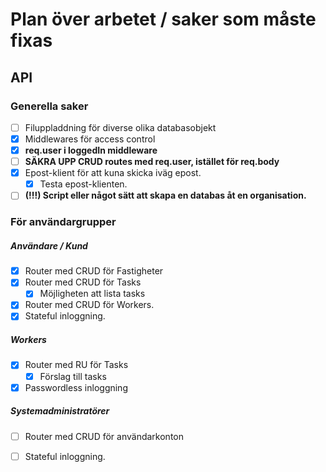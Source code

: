 # Plan över arbetet / saker som måste fixas

## API
### Generella saker
- [ ] Filuppladdning för diverse olika databasobjekt
- [x] Middlewares för access control
- [x] **req.user i loggedIn middleware**
- [ ] **SÄKRA UPP CRUD routes med req.user, istället för req.body**
- [x] Epost-klient för att kuna skicka iväg epost.
    - [x] Testa epost-klienten. 
- [ ] **(!!!) Script eller något sätt att skapa en databas åt en organisation.**

### För användargrupper
##### Användare / Kund

- [x] Router med CRUD för Fastigheter
- [x] Router med CRUD för Tasks
    - [x] Möjligheten att lista tasks
- [x] Router med CRUD för Workers.
- [x] Stateful inloggning.

##### Workers
- [x] Router med RU för Tasks
    - [x] Förslag till tasks
- [x] Passwordless inloggning

##### Systemadministratörer
- [ ] Router med CRUD för användarkonton
- [ ] Stateful inloggning.

